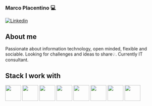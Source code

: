### Marco Placentino 💻

[![Linkedin](https://img.shields.io/badge/-Marco%20Placentino-blue?style=flat-square&logo=linkedin&logoColor=white&link=https://www.linkedin.com/in/marco-placentino-02a675172/)](https://www.linkedin.com/in/marco-placentino-02a675172/)


## About me 
Passionate about information technology, open minded, flexible and sociable. Looking for challenges and ideas to share💡.
Currently IT consultant.

## Stack I work with
<code><img height="50" src="https://www.vectorlogo.zone/logos/python/python-ar21.svg"></code>
<code><img height="50" src="https://www.vectorlogo.zone/logos/postgresql/postgresql-horizontal.svg"></code>
<code><img height="50" src="https://www.vectorlogo.zone/logos/mysql/mysql-horizontal.svg"></code>
<code><img height="50" src="https://www.vectorlogo.zone/logos/sqlite/sqlite-ar21.svg"></code>
<code><img height="50" src="https://www.vectorlogo.zone/logos/github/github-ar21.svg"></code>
<code><img height="50" src="https://www.vectorlogo.zone/logos/linux/linux-ar21.svg"></code>
<code><img height="50" src="https://www.vectorlogo.zone/logos/java/java-horizontal.svg"></code>
<code><img height="50" src="https://www.vectorlogo.zone/logos/openshift/openshift-ar21.svg"></code>

